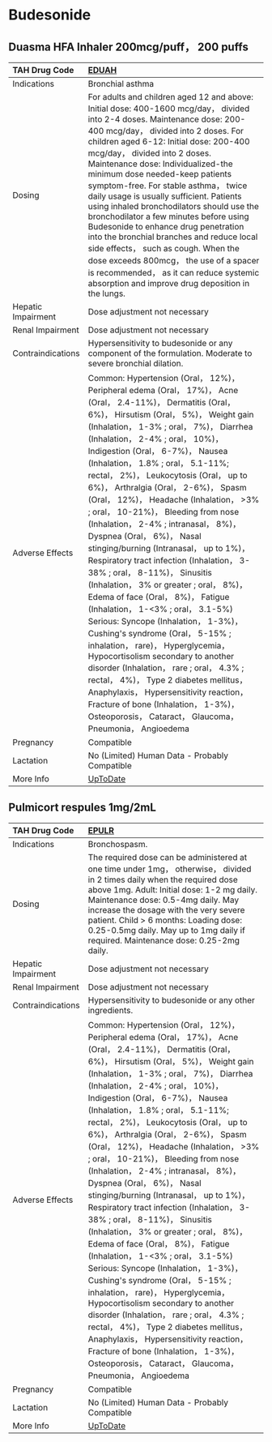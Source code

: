 # Budesonide

## Duasma HFA Inhaler 200mcg/puff， 200 puffs

| TAH Drug Code      | [EDUAH](https://www.tahsda.org.tw/drugs/hissearch.php?drug_code=EDUAH)                                                                                                                                                                                                                                                                                                                                                                                                                                                                                                                                                                                                                                                                                                                                                                                                                                                                                                                                                                                                                                                                                                                |
|:-------------------|:--------------------------------------------------------------------------------------------------------------------------------------------------------------------------------------------------------------------------------------------------------------------------------------------------------------------------------------------------------------------------------------------------------------------------------------------------------------------------------------------------------------------------------------------------------------------------------------------------------------------------------------------------------------------------------------------------------------------------------------------------------------------------------------------------------------------------------------------------------------------------------------------------------------------------------------------------------------------------------------------------------------------------------------------------------------------------------------------------------------------------------------------------------------------------------------|
| Indications        | Bronchial asthma                                                                                                                                                                                                                                                                                                                                                                                                                                                                                                                                                                                                                                                                                                                                                                                                                                                                                                                                                                                                                                                                                                                                                                      |
| Dosing             | For adults and children aged 12 and above: Initial dose: 400-1600 mcg/day， divided into 2-4 doses. Maintenance dose: 200-400 mcg/day， divided into 2 doses. For children aged 6-12: Initial dose: 200-400 mcg/day， divided into 2 doses. Maintenance dose: Individualized-the minimum dose needed-keep patients symptom-free. For stable asthma， twice daily usage is usually sufficient. Patients using inhaled bronchodilators should use the bronchodilator a few minutes before using Budesonide to enhance drug penetration into the bronchial branches and reduce local side effects， such as cough. When the dose exceeds 800mcg， the use of a spacer is recommended， as it can reduce systemic absorption and improve drug deposition in the lungs.                                                                                                                                                                                                                                                                                                                                                                                                                    |
| Hepatic Impairment | Dose adjustment not necessary                                                                                                                                                                                                                                                                                                                                                                                                                                                                                                                                                                                                                                                                                                                                                                                                                                                                                                                                                                                                                                                                                                                                                         |
| Renal Impairment   | Dose adjustment not necessary                                                                                                                                                                                                                                                                                                                                                                                                                                                                                                                                                                                                                                                                                                                                                                                                                                                                                                                                                                                                                                                                                                                                                         |
| Contraindications  | Hypersensitivity to budesonide or any component of the formulation. Moderate to severe bronchial dilation.                                                                                                                                                                                                                                                                                                                                                                                                                                                                                                                                                                                                                                                                                                                                                                                                                                                                                                                                                                                                                                                                            |
| Adverse Effects    | Common: Hypertension (Oral， 12%)， Peripheral edema (Oral， 17%)， Acne (Oral， 2.4-11%)， Dermatitis (Oral， 6%)， Hirsutism (Oral， 5%)， Weight gain (Inhalation， 1-3% ; oral， 7%)， Diarrhea (Inhalation， 2-4% ; oral， 10%)， Indigestion (Oral， 6-7%)， Nausea (Inhalation， 1.8% ; oral， 5.1-11%; rectal， 2%)， Leukocytosis (Oral， up to 6%)， Arthralgia (Oral， 2-6%)， Spasm (Oral， 12%)， Headache (Inhalation， >3% ; oral， 10-21%)， Bleeding from nose (Inhalation， 2-4% ; intranasal， 8%)， Dyspnea (Oral， 6%)， Nasal stinging/burning (Intranasal， up to 1%)， Respiratory tract infection (Inhalation， 3-38% ; oral， 8-11%)， Sinusitis (Inhalation， 3% or greater ; oral， 8%)， Edema of face (Oral， 8%)， Fatigue (Inhalation， 1-<3% ; oral， 3.1-5%) Serious: Syncope (Inhalation， 1-3%)， Cushing's syndrome (Oral， 5-15% ; inhalation， rare)， Hyperglycemia， Hypocortisolism secondary to another disorder (Inhalation， rare ; oral， 4.3% ; rectal， 4%)， Type 2 diabetes mellitus， Anaphylaxis， Hypersensitivity reaction， Fracture of bone (Inhalation， 1-3%)， Osteoporosis， Cataract， Glaucoma， Pneumonia， Angioedema |
| Pregnancy          | Compatible                                                                                                                                                                                                                                                                                                                                                                                                                                                                                                                                                                                                                                                                                                                                                                                                                                                                                                                                                                                                                                                                                                                                                                            |
| Lactation          | No (Limited) Human Data - Probably Compatible                                                                                                                                                                                                                                                                                                                                                                                                                                                                                                                                                                                                                                                                                                                                                                                                                                                                                                                                                                                                                                                                                                                                         |
| More Info          | [UpToDate](https://www.uptodate.com/contents/budesonide-drug-information)                                                                                                                                                                                                                                                                                                                                                                                                                                                                                                                                                                                                                                                                                                                                                                                                                                                                                                                                                                                                                                                                                                             |

## Pulmicort respules 1mg/2mL

| TAH Drug Code      | [EPULR](https://www.tahsda.org.tw/drugs/hissearch.php?drug_code=EPULR)                                                                                                                                                                                                                                                                                                                                                                                                                                                                                                                                                                                                                                                                                                                                                                                                                                                                                                                                                                                                                                                                                                                |
|:-------------------|:--------------------------------------------------------------------------------------------------------------------------------------------------------------------------------------------------------------------------------------------------------------------------------------------------------------------------------------------------------------------------------------------------------------------------------------------------------------------------------------------------------------------------------------------------------------------------------------------------------------------------------------------------------------------------------------------------------------------------------------------------------------------------------------------------------------------------------------------------------------------------------------------------------------------------------------------------------------------------------------------------------------------------------------------------------------------------------------------------------------------------------------------------------------------------------------|
| Indications        | Bronchospasm.                                                                                                                                                                                                                                                                                                                                                                                                                                                                                                                                                                                                                                                                                                                                                                                                                                                                                                                                                                                                                                                                                                                                                                         |
| Dosing             | The required dose can be administered at one time under 1mg， otherwise， divided in 2 times daily when the required dose above 1mg. Adult: Initial dose: 1-2 mg daily. Maintenance dose: 0.5-4mg daily. May increase the dosage with the very severe patient. Child > 6 months: Loading dose: 0.25-0.5mg daily. May up to 1mg daily if required. Maintenance dose: 0.25-2mg daily.                                                                                                                                                                                                                                                                                                                                                                                                                                                                                                                                                                                                                                                                                                                                                                                                   |
| Hepatic Impairment | Dose adjustment not necessary                                                                                                                                                                                                                                                                                                                                                                                                                                                                                                                                                                                                                                                                                                                                                                                                                                                                                                                                                                                                                                                                                                                                                         |
| Renal Impairment   | Dose adjustment not necessary                                                                                                                                                                                                                                                                                                                                                                                                                                                                                                                                                                                                                                                                                                                                                                                                                                                                                                                                                                                                                                                                                                                                                         |
| Contraindications  | Hypersensitivity to budesonide or any other ingredients.                                                                                                                                                                                                                                                                                                                                                                                                                                                                                                                                                                                                                                                                                                                                                                                                                                                                                                                                                                                                                                                                                                                              |
| Adverse Effects    | Common: Hypertension (Oral， 12%)， Peripheral edema (Oral， 17%)， Acne (Oral， 2.4-11%)， Dermatitis (Oral， 6%)， Hirsutism (Oral， 5%)， Weight gain (Inhalation， 1-3% ; oral， 7%)， Diarrhea (Inhalation， 2-4% ; oral， 10%)， Indigestion (Oral， 6-7%)， Nausea (Inhalation， 1.8% ; oral， 5.1-11%; rectal， 2%)， Leukocytosis (Oral， up to 6%)， Arthralgia (Oral， 2-6%)， Spasm (Oral， 12%)， Headache (Inhalation， >3% ; oral， 10-21%)， Bleeding from nose (Inhalation， 2-4% ; intranasal， 8%)， Dyspnea (Oral， 6%)， Nasal stinging/burning (Intranasal， up to 1%)， Respiratory tract infection (Inhalation， 3-38% ; oral， 8-11%)， Sinusitis (Inhalation， 3% or greater ; oral， 8%)， Edema of face (Oral， 8%)， Fatigue (Inhalation， 1-<3% ; oral， 3.1-5%) Serious: Syncope (Inhalation， 1-3%)， Cushing's syndrome (Oral， 5-15% ; inhalation， rare)， Hyperglycemia， Hypocortisolism secondary to another disorder (Inhalation， rare ; oral， 4.3% ; rectal， 4%)， Type 2 diabetes mellitus， Anaphylaxis， Hypersensitivity reaction， Fracture of bone (Inhalation， 1-3%)， Osteoporosis， Cataract， Glaucoma， Pneumonia， Angioedema |
| Pregnancy          | Compatible                                                                                                                                                                                                                                                                                                                                                                                                                                                                                                                                                                                                                                                                                                                                                                                                                                                                                                                                                                                                                                                                                                                                                                            |
| Lactation          | No (Limited) Human Data - Probably Compatible                                                                                                                                                                                                                                                                                                                                                                                                                                                                                                                                                                                                                                                                                                                                                                                                                                                                                                                                                                                                                                                                                                                                         |
| More Info          | [UpToDate](https://www.uptodate.com/contents/budesonide-drug-information)                                                                                                                                                                                                                                                                                                                                                                                                                                                                                                                                                                                                                                                                                                                                                                                                                                                                                                                                                                                                                                                                                                             |


